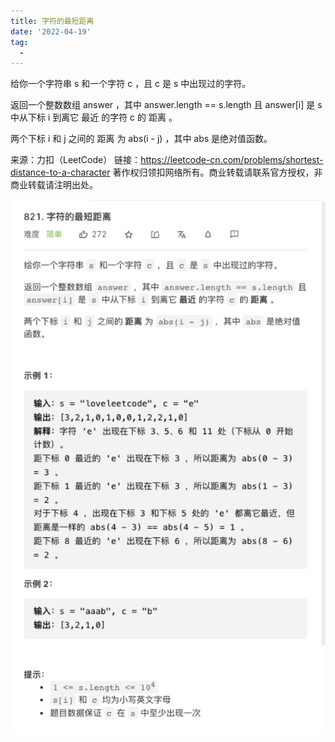```yaml
---
title: 字符的最短距离
date: '2022-04-19'
tag:
  - 
---
```

给你一个字符串 s 和一个字符 c ，且 c 是 s 中出现过的字符。

返回一个整数数组 answer ，其中 answer.length == s.length 且 answer[i] 是 s 中从下标 i 到离它 最近 的字符 c 的 距离 。

两个下标 i 和 j 之间的 距离 为 abs(i - j) ，其中 abs 是绝对值函数。

来源：力扣（LeetCode）
链接：<https://leetcode-cn.com/problems/shortest-distance-to-a-character>
著作权归领扣网络所有。商业转载请联系官方授权，非商业转载请注明出处。

![alt](./image/example.png)
